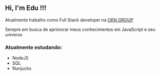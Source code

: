 <h2>Hi, I'm Edu !!!</h2>
<p>Atualmente trabalho como Full Stack developer na <a href="http://www.okngroup.com.br/" target="_blank">OKN GROUP</a></p>
<p>Sempre em busca de aprimorar meus conhecimentos em JavaScript e seu universo</p>
<h3> Atualmente estudando: </h3>
<ul>
  <li>NodeJS</li>
  <li>SQL</li>
  <li>Nunjucks</li>
</ul>

